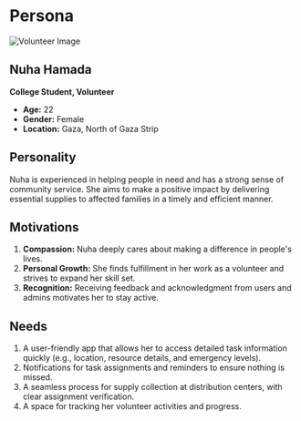 
# Persona
![Volunteer Image](hispanic-woman-volunteer-smiling-dimples-person-female_53876-289231.avif)

## Nuha Hamada

**College Student, Volunteer**

- **Age:** 22  
- **Gender:** Female  
- **Location:** Gaza, North of Gaza Strip  

## Personality

Nuha is experienced in helping people in need and has a strong sense of community service. She aims to make a positive impact by delivering essential supplies to affected families in a timely and efficient manner.

## Motivations

1. **Compassion:** Nuha deeply cares about making a difference in people's lives.  
2. **Personal Growth:** She finds fulfillment in her work as a volunteer and strives to expand her skill set.  
3. **Recognition:** Receiving feedback and acknowledgment from users and admins motivates her to stay active.  

## Needs

1. A user-friendly app that allows her to access detailed task information quickly (e.g., location, resource details, and emergency levels).  
2. Notifications for task assignments and reminders to ensure nothing is missed.  
3. A seamless process for supply collection at distribution centers, with clear assignment verification.  
4. A space for tracking her volunteer activities and progress.  
